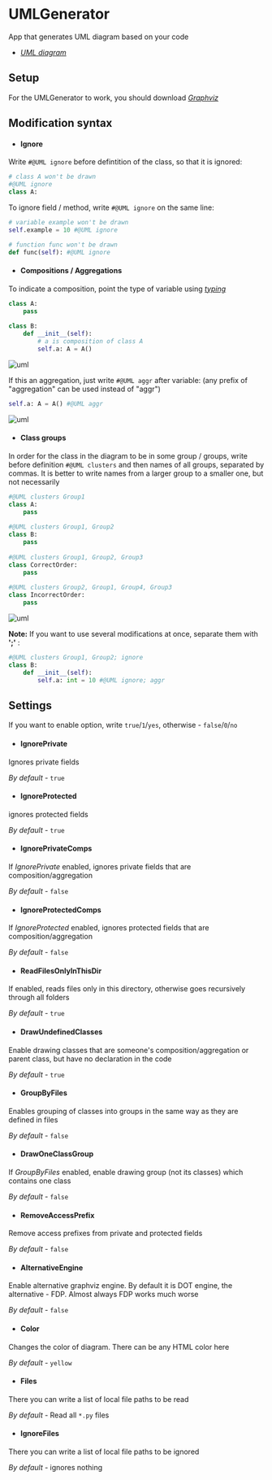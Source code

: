 # UMLGenerator

App that generates UML diagram based on your code

- [_UML diagram_](https://drive.google.com/file/d/13hQxgnLXyTex5LXOH4W1Y4LQ3_niyQiS/view?usp=sharing)

## Setup
For the UMLGenerator to work, you should download [_Graphviz_](https://graphviz.org/download/)

## Modification syntax
- #### Ignore
Write ```#@UML ignore``` before defintition of the class, so that it is ignored:
``` Python
# class A won't be drawn
#@UML ignore
class A: 
```
To ignore field / method, write ```#@UML ignore``` on the same line:
``` Python
# variable example won't be drawn
self.example = 10 #@UML ignore
```
``` Python
# function func won't be drawn
def func(self): #@UML ignore
```
- #### Compositions / Aggregations
To indicate a composition, point the type of variable using [_typing_](https://docs.python.org/3/library/typing.html#module-typing)
``` Python
class A:
    pass
    
class B:
    def __init__(self):
        # a is composition of class A
        self.a: A = A()
```
![uml](https://user-images.githubusercontent.com/95523848/171259245-763a0bcf-0e03-4fec-826f-5dea326775d7.png)

If this an aggregation, just write ```#@UML aggr``` after variable:
(any prefix of "aggregation" can be used instead of "aggr")
``` Python
self.a: A = A() #@UML aggr
```
![uml](https://user-images.githubusercontent.com/95523848/171259398-da39fe0a-72a7-46fd-b035-833e38a3270e.png)

- #### Class groups
In order for the class in the diagram to be in some group / groups, write before definition ```#@UML clusters``` and then names of all groups, separated by commas. It is better to write names from a larger group to a smaller one, but not necessarily
``` Python
#@UML clusters Group1
class A:
    pass
    
#@UML clusters Group1, Group2
class B:
    pass
    
#@UML clusters Group1, Group2, Group3
class CorrectOrder:
    pass
    
#@UML clusters Group2, Group1, Group4, Group3
class IncorrectOrder:
    pass
```
![uml](https://user-images.githubusercontent.com/95523848/171259608-90cb597e-7ff2-4f6b-8ea9-8989e571b24e.png)

**Note:** If you want to use several modifications at once, separate them with **';'** :
``` Python
#@UML clusters Group1, Group2; ignore
class B:
    def __init__(self):
        self.a: int = 10 #@UML ignore; aggr
```
## Settings
If you want to enable option, write ```true```/```1```/```yes```, otherwise - ```false```/```0```/```no```
- #### IgnorePrivate
Ignores private fields

_By default_ - ```true```
- #### IgnoreProtected
ignores protected fields

_By default_ - ```true```
- #### IgnorePrivateComps
If _IgnorePrivate_ enabled, ignores private fields that are composition/aggregation

_By default_ - ```false```
- #### IgnoreProtectedComps
If _IgnoreProtected_ enabled, ignores protected fields that are composition/aggregation

_By default_ - ```false```
- #### ReadFilesOnlyInThisDir
If enabled, reads files only in this directory, otherwise goes recursively through all folders

_By default_ - ```true```
- #### DrawUndefinedClasses
Enable drawing classes that are someone's composition/aggregation or parent class, but have no declaration in the code

_By default_ - ```true```
- #### GroupByFiles
Enables grouping of classes into groups in the same way as they are defined in files

_By default_ - ```false```
- #### DrawOneClassGroup
If _GroupByFiles_ enabled, enable drawing group (not its classes) which contains one class

_By default_ - ```false```
- #### RemoveAccessPrefix
Remove access prefixes from private and protected fields

_By default_ - ```false```
- #### AlternativeEngine
Enable alternative graphviz engine. By default it is DOT engine, the alternative - FDP. Almost always FDP works much worse

_By default_ - ```false```
- #### Color
Changes the color of diagram. There can be any HTML color here

_By default_ - ```yellow```
- #### Files
There you can write a list of local file paths to be read

_By default_ - Read all ```*.py``` files 
- #### IgnoreFiles
There you can write a list of local file paths to be ignored

_By default_ - ignores nothing 
